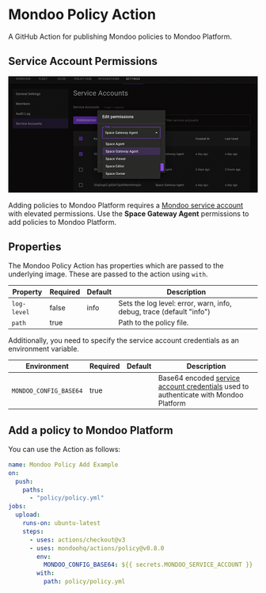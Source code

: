 # Mondoo Policy Action

A GitHub Action for publishing Mondoo policies to Mondoo Platform.

## Service Account Permissions

![Mondoo service account with elevated permissions](../assets/service-account-permissions.png)

Adding policies to Mondoo Platform requires a [Mondoo service account](https://mondoo.com/docs/platform/service_accounts/#creating-service-accounts) with elevated permissions. Use the **Space Gateway Agent** permissions to add policies to Mondoo Platform.

## Properties

The Mondoo Policy Action has properties which are passed to the underlying image. These are passed to the action using `with`.

| Property    | Required | Default | Description                                                          |
| ----------- | -------- | ------- | -------------------------------------------------------------------- |
| `log-level` | false    | info    | Sets the log level: error, warn, info, debug, trace (default "info") |
| `path`      | true     |         | Path to the policy file.                                             |

Additionally, you need to specify the service account credentials as an environment variable.

| Environment            | Required | Default | Description                                                                                                                                                          |
| ---------------------- | -------- | ------- | -------------------------------------------------------------------------------------------------------------------------------------------------------------------- |
| `MONDOO_CONFIG_BASE64` | true     |         | Base64 encoded [service account credentials](https://mondoo.com/docs/platform/service_accounts/#creating-service-accounts) used to authenticate with Mondoo Platform |

## Add a policy to Mondoo Platform

You can use the Action as follows:

```yaml
name: Mondoo Policy Add Example
on:
  push:
    paths:
      - "policy/policy.yml"
jobs:
  upload:
    runs-on: ubuntu-latest
    steps:
      - uses: actions/checkout@v3
      - uses: mondoohq/actions/policy@v0.8.0
        env:
          MONDOO_CONFIG_BASE64: ${{ secrets.MONDOO_SERVICE_ACCOUNT }}
        with:
          path: policy/policy.yml
```
